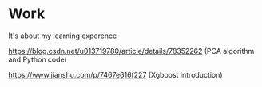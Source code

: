 # Work
It's about my learning experence

https://blog.csdn.net/u013719780/article/details/78352262  (PCA algorithm and Python code)
 
https://www.jianshu.com/p/7467e616f227 (Xgboost introduction)

